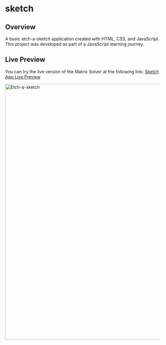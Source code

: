 # sketch

## Overview
A basic etch-a-sketch application created with HTML, CSS, and JavaScript. This project was developed as part of a JavaScript learning journey.

## Live Preview
You can try the live version of the Matrix Solver at the following link: [Sketch App Live Preview](https://kingliban.github.io/sketch/)


<img width="826" alt="Etch-a-sketch" src="https://github.com/user-attachments/assets/49e210fa-b0a1-473a-ac1e-4a59e32edcc2">
